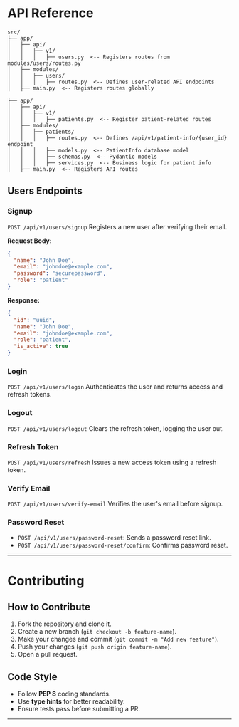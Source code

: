 # API Reference
```
src/
├── app/
│   ├── api/
│   │   ├── v1/
│   │   │   ├── users.py  <-- Registers routes from modules/users/routes.py
│   ├── modules/
│   │   ├── users/
│   │   │   ├── routes.py  <-- Defines user-related API endpoints
│   ├── main.py  <-- Registers routes globally
```


```src/
├── app/
│   ├── api/
│   │   ├── v1/
│   │   │   ├── patients.py  <-- Register patient-related routes
│   ├── modules/
│   │   ├── patients/
│   │   │   ├── routes.py  <-- Defines /api/v1/patient-info/{user_id} endpoint
│   │   │   ├── models.py  <-- PatientInfo database model
│   │   │   ├── schemas.py  <-- Pydantic models
│   │   │   ├── services.py  <-- Business logic for patient info
│   ├── main.py  <-- Registers API routes
```

## Users Endpoints

### Signup
`POST /api/v1/users/signup`
Registers a new user after verifying their email.

**Request Body:**
```json
{
  "name": "John Doe",
  "email": "johndoe@example.com",
  "password": "securepassword",
  "role": "patient"
}
```
**Response:**
```json
{
  "id": "uuid",
  "name": "John Doe",
  "email": "johndoe@example.com",
  "role": "patient",
  "is_active": true
}
```

### Login
`POST /api/v1/users/login`
Authenticates the user and returns access and refresh tokens.

### Logout
`POST /api/v1/users/logout`
Clears the refresh token, logging the user out.

### Refresh Token
`POST /api/v1/users/refresh`
Issues a new access token using a refresh token.

### Verify Email
`POST /api/v1/users/verify-email`
Verifies the user's email before signup.

### Password Reset
- `POST /api/v1/users/password-reset`: Sends a password reset link.
- `POST /api/v1/users/password-reset/confirm`: Confirms password reset.

---




# Contributing

## How to Contribute
1. Fork the repository and clone it.
2. Create a new branch (`git checkout -b feature-name`).
3. Make your changes and commit (`git commit -m "Add new feature"`).
4. Push your changes (`git push origin feature-name`).
5. Open a pull request.

## Code Style
- Follow **PEP 8** coding standards.
- Use **type hints** for better readability.
- Ensure tests pass before submitting a PR.

---




